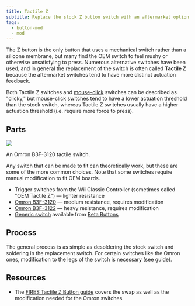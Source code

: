 ```yaml
---
title: Tactile Z
subtitle: Replace the stock Z button switch with an aftermarket option for more tactility.
tags:
  - button-mod
  - mod
---
```


The Z button is the only button that uses a mechanical switch rather than a silicone membrane, but many find the OEM switch to feel mushy or otherwise unsatisfying to press. Numerous alternative switches have been used, and in general the replacement of the switch is often called **Tactile Z** because the aftermarket switches tend to have more distinct actuation feedback.

Both Tactile Z switches and [mouse-click](/button/button-mods/mouse-click-button) switches can be described as "clicky," but mouse-click switches tend to have a lower actuation threshold than the stock switch, whereas Tactile Z switches usually have a higher actuation threshold (i.e. require more force to press).

## Parts

<aside>
  <a href="/static/compendium/omron-tactile-z.jpg">
    <img src="/static/compendium/omron-tactile-z-thumb.jpg">
  </a>
  <p>An Omron B3F-3120 tactile switch.</p>
</aside>

Any switch that can be made to fit can theoretically work, but these are some of the more common choices. Note that some switches require manual modification to fit OEM boards.

- Trigger switches from the Wii Classic Controller (sometimes called "OEM Tactile Z") — lighter resistance
- [Omron B3F-3120](https://www.digikey.com/en/products/detail/omron-electronics-inc-emc-div/B3F-3120/38364) — medium resistance, requires modification
- [Omron B3F-3122](https://www.digikey.com/en/products/detail/omron-electronics-inc-emc-div/B3F-3122/90406) — heavy resistance, requires modification
- [Generic switch](https://www.abxyg.cc/product/tac-z) available from [Beta Buttons](https://dol-003.info/modders/beta-buttons)

## Process

The general process is as simple as desoldering the stock switch and soldering in the replacement switch. For certain switches like the Omron ones, modification to the legs of the switch is necessary (see guide).

## Resources

- The [FIRES Tactile Z Button guide](https://firescc.com/mod-guides#/tactile-z) covers the swap as well as the modification needed for the Omron switches.
